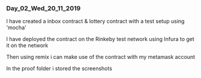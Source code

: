 ### Day_02_Wed_20_11_2019 
I have created a inbox contract & lottery contract with a test setup using 'mocha'

I have deployed the contract on the Rinkeby test network using Infura to get it on the network

Then using remix i can make use of the contract with my metamask account

In the proof folder i stored the screenshots
